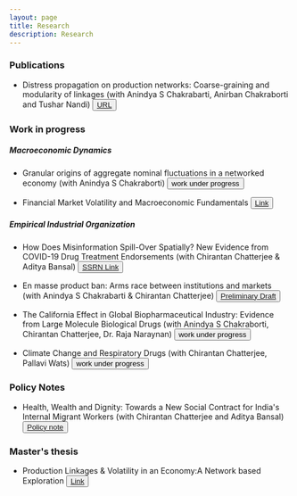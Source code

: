 ```yaml
---
layout: page
title: Research
description: Research
---
```


### Publications

* Distress propagation on production networks: Coarse-graining and modularity of linkages (with Anindya S Chakrabarti, Anirban Chakraborti and Tushar Nandi) <button type="button" class="btn btn-xs btn-default"><a href="https://econpapers.repec.org/article/eeephsmap/v_3a568_3ay_3a2021_3ai_3ac_3as0378437120310128.htm">URL</a></button> 


### Work in progress

##### Macroeconomic Dynamics 

* Granular origins of aggregate nominal fluctuations in a networked economy (with Anindya S Chakraborti)
<button type="button" class="btn btn-xs btn-default">work under progress</button>

* Financial Market Volatility and Macroeconomic Fundamentals 
<button type="button" class="btn btn-xs btn-default"><a href="/research/Writing_Sample_ts.pdf">Link</a></button>
  
##### Empirical Industrial Organization

* How Does Misinformation Spill-Over Spatially? New Evidence from COVID-19 Drug Treatment Endorsements (with Chirantan Chatterjee & Aditya Bansal) <button type="button" class="btn btn-xs btn-default"><a href="https://papers.ssrn.com/sol3/papers.cfm?abstract_id=3764586">SSRN Link</a></button> 

* En masse product ban: Arms race between institutions and markets (with Anindya S Chakrabarti & Chirantan Chatterjee)
<button type="button" class="btn btn-xs btn-default"><a href="/research/Proj_BD_D1.pdf">Preliminary Draft</a></button>

* The California Effect in Global Biopharmaceutical Industry: Evidence from Large Molecule Biological Drugs (with Anindya S Chakraborti, Chirantan Chatterjee, Dr. Raja Naraynan)
<button type="button" class="btn btn-xs btn-default">work under progress</button>

* Climate Change and Respiratory Drugs (with Chirantan Chatterjee, Pallavi Wats)
<button type="button" class="btn btn-xs btn-default">work under progress</button>

### Policy Notes

* Health, Wealth and Dignity: Towards a New Social Contract for India's Internal Migrant Workers (with Chirantan Chatterjee and Aditya Bansal)
<button type="button" class="btn btn-xs btn-default"><a href="/research/Policy_Document.pdf">Policy note</a></button>


### Master's thesis 

* Production Linkages & Volatility in an Economy:A Network based Exploration
<button type="button" class="btn btn-xs btn-default"><a href="/research/Ashish_AU_thesis.pdf">Link</a></button> 
